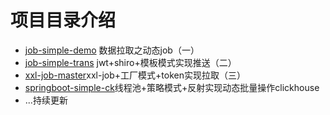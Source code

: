# 项目目录介绍

 -  [job-simple-demo](https://blog.csdn.net/weixin_28727189/article/details/117390897) 数据拉取之动态job（一）
 -  [job-simple-trans](https://blog.csdn.net/weixin_28727189/article/details/117533778) jwt+shiro+模板模式实现推送（二）
 -  [xxl-job-master](https://blog.csdn.net/weixin_28727189/article/details/117605769)xxl-job+工厂模式+token实现拉取（三）
 -  [springboot-simple-ck](https://blog.csdn.net/weixin_28727189/article/details/117701715)线程池+策略模式+反射实现动态批量操作clickhouse
 - ...持续更新

